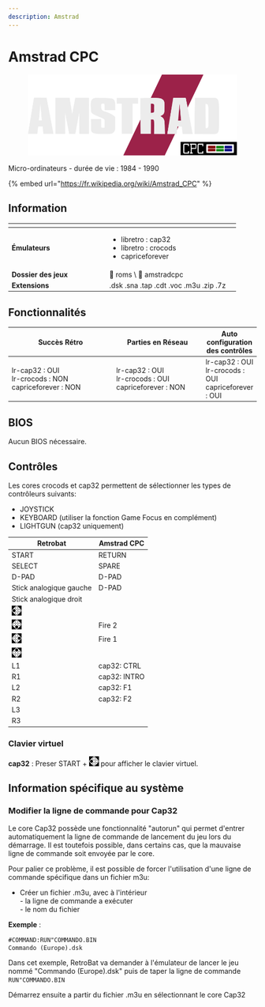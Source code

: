 ```yaml
---
description: Amstrad
---
```


# Amstrad CPC

<div align="left">

<figure><picture><source srcset="https://raw.githubusercontent.com/fabricecaruso/es-theme-carbon/91d85c7849cc550b0cac4e75cb8e0923d3b61b5e/art/logos/amstradcpc-w.svg" media="(prefers-color-scheme: dark)"><img src="https://raw.githubusercontent.com/fabricecaruso/es-theme-carbon/52ff37c9e265587d006945a2ba695b5a962b3a3d/art/logos/amstradcpc.svg" alt=""></picture><figcaption></figcaption></figure>

</div>

Micro-ordinateurs - durée de vie : 1984 - 1990

{% embed url="https://fr.wikipedia.org/wiki/Amstrad_CPC" %}

## Information

<table data-header-hidden><thead><tr><th width="184"></th><th></th><th data-hidden></th></tr></thead><tbody><tr><td><strong>Émulateurs</strong></td><td><ul><li>libretro : cap32</li><li>libretro : crocods</li><li>capriceforever</li></ul></td><td></td></tr><tr><td><strong>Dossier des jeux</strong></td><td><span data-gb-custom-inline data-tag="emoji" data-code="1f4c1">📁</span> roms \ <span data-gb-custom-inline data-tag="emoji" data-code="1f4c2">📂</span> amstradcpc</td><td></td></tr><tr><td><strong>Extensions</strong></td><td>.dsk .sna .tap .cdt .voc .m3u .zip .7z</td><td></td></tr></tbody></table>

## Fonctionnalités

<table><thead><tr><th width="245">Succès Rétro</th><th width="200">Parties en Réseau</th><th>Auto configuration des contrôles</th></tr></thead><tbody><tr><td>lr-cap32 : OUI<br>lr-crocods : NON<br>capriceforever : NON</td><td>lr-cap32 : OUI<br>lr-crocods : OUI<br>capriceforever : NON</td><td>lr-cap32 : OUI<br>lr-crocods : OUI<br>capriceforever : OUI</td></tr></tbody></table>

## BIOS

Aucun BIOS nécessaire.

## Contrôles

Les cores crocods et cap32 permettent de sélectionner les types de contrôleurs suivants:

* JOYSTICK
* KEYBOARD (utiliser la fonction Game Focus en complément)
* LIGHTGUN (cap32 uniquement)

| Retrobat                                       | Amstrad CPC  |
| ---------------------------------------------- | ------------ |
| START                                          | RETURN       |
| SELECT                                         | SPARE        |
| D-PAD                                          | D-PAD        |
| Stick analogique gauche                        | D-PAD        |
| Stick analogique droit                         |              |
| ![](<../../../.gitbook/assets/image (32).png>) |              |
| ![](<../../../.gitbook/assets/image (19).png>) | Fire 2       |
| ![](<../../../.gitbook/assets/image (6).png>)  | Fire 1       |
| ![](<../../../.gitbook/assets/image (34).png>) |              |
| L1                                             | cap32: CTRL  |
| R1                                             | cap32: INTRO |
| L2                                             | cap32: F1    |
| R2                                             | cap32: F2    |
| L3                                             |              |
| R3                                             |              |

### Clavier virtuel

**cap32** : Preser START + ![](<../../../.gitbook/assets/image (32).png>) pour afficher le clavier virtuel.

## Information spécifique au système

### Modifier la ligne de commande pour Cap32

Le core Cap32 possède une fonctionnalité "autorun" qui permet d'entrer automatiquement la ligne de commande de lancement du jeu lors du démarrage. Il est toutefois possible, dans certains cas, que la mauvaise ligne de commande soit envoyée par le core.&#x20;

Pour palier ce problème, il est possible de forcer l'utilisation d'une ligne de commande spécifique dans un fichier m3u:

* Créer un fichier .m3u, avec à l'intérieur \
  \- la ligne de commande a exécuter\
  \- le nom du fichier

**Exemple** :

```
#COMMAND:RUN"COMMANDO.BIN
Commando (Europe).dsk
```

Dans cet exemple, RetroBat va demander à l'émulateur de lancer le jeu nommé "Commando (Europe).dsk" puis de taper la ligne de commande `RUN"COMMANDO.BIN`

Démarrez ensuite a partir du fichier .m3u en sélectionnant le core Cap32
